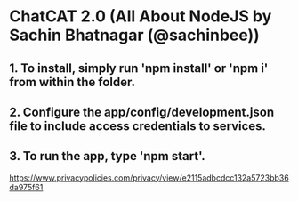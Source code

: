 # ChatCAT 2.0 (All About NodeJS by Sachin Bhatnagar (@sachinbee))
## 1. To install, simply run 'npm install' or 'npm i' from within the folder.
## 2. Configure the app/config/development.json file to include access credentials to services.
## 3. To run the app, type 'npm start'.

https://www.privacypolicies.com/privacy/view/e2115adbcdcc132a5723bb36da975f61